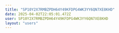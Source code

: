 ```yaml
---
title: "SP10Y2X7RMBZPDH64Y49KFDPG4WK3YY6QN7XE8KHD"
date: 2025-04-02T22:05:01.472Z
user: SP10Y2X7RMBZPDH64Y49KFDPG4WK3YY6QN7XE8KHD
layout: "users"
---
```

    
